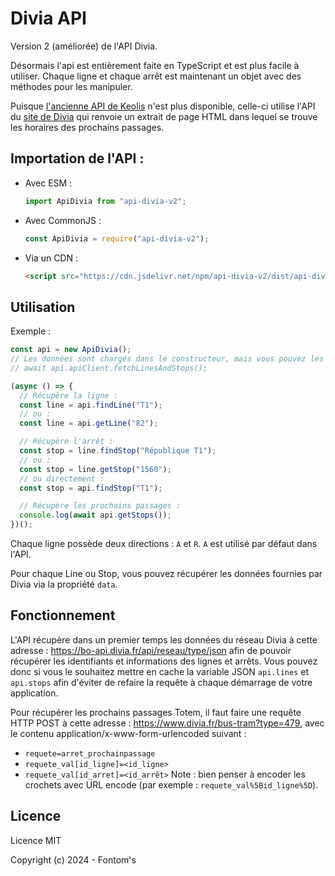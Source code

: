 # Divia API

Version 2 (améliorée) de l'API Divia.

Désormais l'api est entièrement faite en TypeScript et est plus facile à utiliser. Chaque ligne et chaque arrêt est maintenant un objet avec des méthodes pour les manipuler.

Puisque [l'ancienne API de Keolis](http://timeo3.keolis.com/relais/217.php) n'est plus disponible, celle-ci utilise l'API du [site de Divia](https://www.divia.fr/bus-tram) qui renvoie un extrait de page HTML dans lequel se trouve les horaires des prochains passages.

## Importation de l'API :

- Avec ESM :
  ```js
  import ApiDivia from "api-divia-v2";
  ```
- Avec CommonJS :
  ```js
  const ApiDivia = require("api-divia-v2");
  ```
- Via un CDN :
  ```html
  <script src="https://cdn.jsdelivr.net/npm/api-divia-v2/dist/api-divia-v2.min.js"></script>
  ```

## Utilisation

Exemple :

```js
const api = new ApiDivia();
// Les données sont chargés dans le constructeur, mais vous pouvez les recharger avec :
// await api.apiClient.fetchLinesAndStops();

(async () => {
  // Récupère la ligne :
  const line = api.findLine("T1");
  // ou :
  const line = api.getLine("82");

  // Récupère l'arrêt :
  const stop = line.findStop("République T1");
  // ou :
  const stop = line.getStop("1560");
  // ou directement :
  const stop = api.findStop("T1");

  // Récupère les prochains passages :
  console.log(await api.getStops());
})();
```

Chaque ligne possède deux directions : `A` et `R`. `A` est utilisé par défaut dans l'API.

Pour chaque Line ou Stop, vous pouvez récupérer les données fournies par Divia via la propriété `data`.

## Fonctionnement

L'API récupère dans un premier temps les données du réseau Divia à cette adresse : https://bo-api.divia.fr/api/reseau/type/json afin de pouvoir récupérer les identifiants et informations des lignes et arrêts. Vous pouvez donc si vous le souhaitez mettre en cache la variable JSON `api.lines` et `api.stops` afin d'éviter de refaire la requête à chaque démarrage de votre application.

Pour récupérer les prochains passages Totem, il faut faire une requête HTTP POST à cette adresse : https://www.divia.fr/bus-tram?type=479, avec le contenu application/x-www-form-urlencoded suivant :

- `requete=arret_prochainpassage`
- `requete_val[id_ligne]=<id_ligne>`
- `requete_val[id_arret]=<id_arrêt>`
  Note : bien penser à encoder les crochets avec URL encode (par exemple : `requete_val%5Bid_ligne%5D`).

## Licence

Licence MIT

Copyright (c) 2024 - Fontom's
